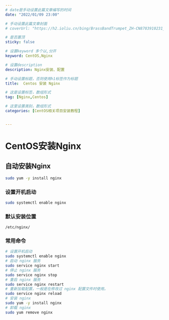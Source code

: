 ```yaml
---
# date是手动设置此篇文章编写的时间
date: "2022/01/09 23:00"

# 手动设置此篇文章封面
# coverUrl: "https://h2.ioliu.cn/bing/BrassBandTrumpet_ZH-CN8703910231_640x480.jpg?imageslim"

# 是否置顶
sticky: false

# 设置keyword 多个以,分开
keyword: CentOS,Nginx

# 设置description
description: Nginx安装、配置

# 手动设置标题，否则使用h1标签作为标题
title:  Centos 安装 Nginx

# 这是设置标签，数组形式
tag: [Nginx,Centos]

# 这里设置类别，数组形式
categories: [CentOS相关项目安装教程]


---
```


# CentOS安装Nginx

## 自动安装Nginx

```bash
sudo yum -y install nginx
```

### 设置开机启动

```bash
sudo systemctl enable nginx
```

### 默认安装位置

```
/etc/nginx/
```

### 常用命令

```bash
# 设置开机启动 
sudo systemctl enable nginx
# 启动 nginx 服务
sudo service nginx start
# 停止 nginx 服务
sudo service nginx stop 
# 重启 nginx 服务
sudo service nginx restart 
# 重新加载配置，一般是在修改过 nginx 配置文件时使用。
sudo service nginx reload 
# 安装 nginx
sudo yum -y install nginx   
# 卸载 nginx
sudo yum remove nginx  
```



